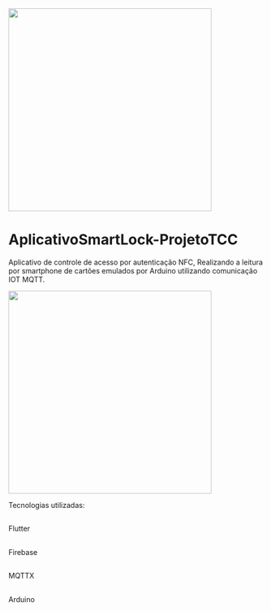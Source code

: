 <img src="https://user-images.githubusercontent.com/64796689/184545873-24fd3e93-9e16-4a32-b4fd-27c29b8e3fc6.png" height="400">

# AplicativoSmartLock-ProjetoTCC

Aplicativo de controle de acesso por autenticação NFC, Realizando a leitura por smartphone
de cartões emulados por Arduino utilizando comunicação IOT MQTT.

<img src="https://user-images.githubusercontent.com/64796689/184546176-e2db38f8-b056-42ce-a6e8-1d9b4947b174.png" height="400">


Tecnologias utilizadas:
##
Flutter
##
Firebase
##
MQTTX
##
Arduino
##

